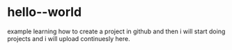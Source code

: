 # hello--world
example
learning how to create a project in github and then i will start doing projects and i will upload continuesly here.
